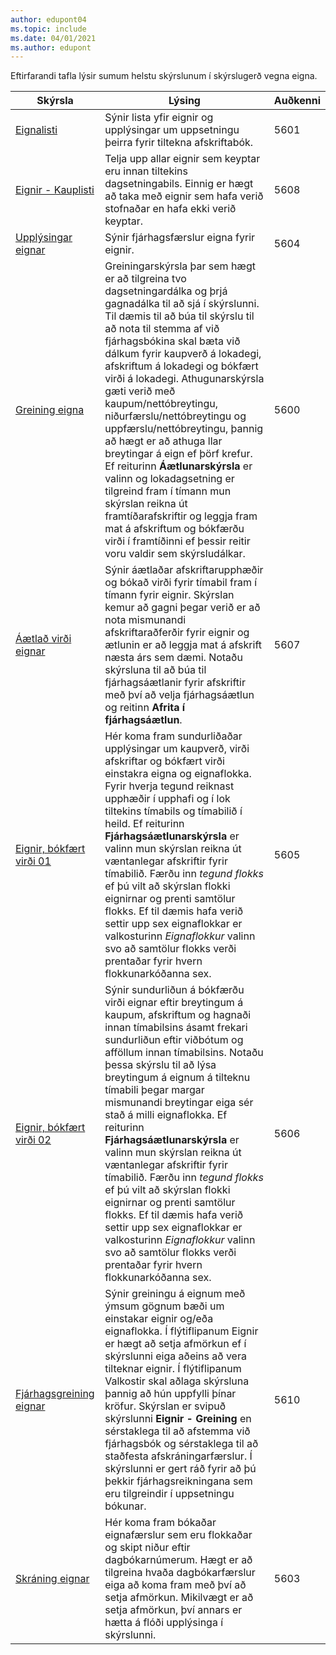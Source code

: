 ```yaml
---
author: edupont04
ms.topic: include
ms.date: 04/01/2021
ms.author: edupont
---
```


Eftirfarandi tafla lýsir sumum helstu skýrslunum í skýrslugerð vegna eigna.

| Skýrsla | Lýsing | Auðkenni | 
|--|--|--|
| [Eignalisti](https://businesscentral.dynamics.com?report=5601)| Sýnir lista yfir eignir og upplýsingar um uppsetningu þeirra fyrir tiltekna afskriftabók. |5601 |
| [Eignir - Kauplisti](https://businesscentral.dynamics.com?report=5608) |  Telja upp allar eignir sem keyptar eru innan tiltekins dagsetningabils. Einnig er hægt að taka með eignir sem hafa verið stofnaðar en hafa ekki verið keyptar. |5608 |
| [Upplýsingar eignar](https://businesscentral.dynamics.com?report=5604)| Sýnir fjárhagsfærslur eigna fyrir eignir. |5604 |
| [Greining eigna](https://businesscentral.dynamics.com?report=5600)| Greiningarskýrsla þar sem hægt er að tilgreina tvo dagsetningardálka og þrjá gagnadálka til að sjá í skýrslunni. Til dæmis til að búa til skýrslu til að nota til stemma af við fjárhagsbókina skal bæta við dálkum fyrir kaupverð á lokadegi, afskriftum á lokadegi og bókfært virði á lokadegi. Athugunarskýrsla gæti verið með kaupum/nettóbreytingu, niðurfærslu/nettóbreytingu og uppfærslu/nettóbreytingu, þannig að hægt er að athuga llar breytingar á eign ef þörf krefur. Ef reiturinn **Áætlunarskýrsla** er valinn og lokadagsetning er tilgreind fram í tímann mun skýrslan reikna út framtíðarafskriftir og leggja fram mat á afskriftum og bókfærðu virði í framtíðinni ef þessir reitir voru valdir sem skýrsludálkar. |5600|
| [Áætlað virði eignar](https://businesscentral.dynamics.com?report=5607)| Sýnir áætlaðar afskriftarupphæðir og bókað virði fyrir tímabil fram í tímann fyrir eignir. Skýrslan kemur að gagni þegar verið er að nota mismunandi afskriftaraðferðir fyrir eignir og ætlunin er að leggja mat á afskrift næsta árs sem dæmi. Notaðu skýrsluna til að búa til fjárhagsáætlanir fyrir afskriftir með því að velja fjárhagsáætlun og reitinn **Afrita í fjárhagsáætlun**. |5607 |
| [Eignir, bókfært virði 01](https://businesscentral.dynamics.com?report=5605)|Hér koma fram sundurliðaðar upplýsingar um kaupverð, virði afskriftar og bókfært virði einstakra eigna og eignaflokka. Fyrir hverja tegund reiknast upphæðir í upphafi og í lok tiltekins tímabils og tímabilið í heild. Ef reiturinn **Fjárhagsáætlunarskýrsla** er valinn mun skýrslan reikna út væntanlegar afskriftir fyrir tímabilið. Færðu inn *tegund flokks* ef þú vilt að skýrslan flokki eignirnar og prenti samtölur flokks. Ef til dæmis hafa verið settir upp sex eignaflokkar er valkosturinn *Eignaflokkur* valinn svo að samtölur flokks verði prentaðar fyrir hvern flokkunarkóðanna sex.|5605|
| [Eignir, bókfært virði 02](https://businesscentral.dynamics.com?report=5606)|Sýnir sundurliðun á bókfærðu virði eignar eftir breytingum á kaupum, afskriftum og hagnaði innan tímabilsins ásamt frekari sundurliðun eftir viðbótum og afföllum innan tímabilsins. Notaðu þessa skýrslu til að lýsa breytingum á eignum á tilteknu tímabili þegar margar mismunandi breytingar eiga sér stað á milli eignaflokka. Ef reiturinn **Fjárhagsáætlunarskýrsla** er valinn mun skýrslan reikna út væntanlegar afskriftir fyrir tímabilið. Færðu inn *tegund flokks* ef þú vilt að skýrslan flokki eignirnar og prenti samtölur flokks. Ef til dæmis hafa verið settir upp sex eignaflokkar er valkosturinn *Eignaflokkur* valinn svo að samtölur flokks verði prentaðar fyrir hvern flokkunarkóðanna sex. |5606|
| [Fjárhagsgreining eignar](https://businesscentral.dynamics.com?report=5610)|Sýnir greiningu á eignum með ýmsum gögnum bæði um einstakar eignir og/eða eignaflokka. Í flýtiflipanum Eignir er hægt að setja afmörkun ef í skýrslunni eiga aðeins að vera tilteknar eignir. Í flýtiflipanum Valkostir skal aðlaga skýrsluna þannig að hún uppfylli þínar kröfur. Skýrslan er svipuð skýrslunni **Eignir - Greining** en sérstaklega til að afstemma við fjárhagsbók og sérstaklega til að staðfesta afskráningarfærslur. Í skýrslunni er gert ráð fyrir að þú þekkir fjárhagsreikningana sem eru tilgreindir í uppsetningu bókunar. | 5610 |
| [Skráning eignar](https://businesscentral.dynamics.com?report=5603) |Hér koma fram bókaðar eignafærslur sem eru flokkaðar og skipt niður eftir dagbókarnúmerum. Hægt er að tilgreina hvaða dagbókarfærslur eiga að koma fram með því að setja afmörkun. Mikilvægt er að setja afmörkun, því annars er hætta á flóði upplýsinga í skýrslunni. |5603  |
